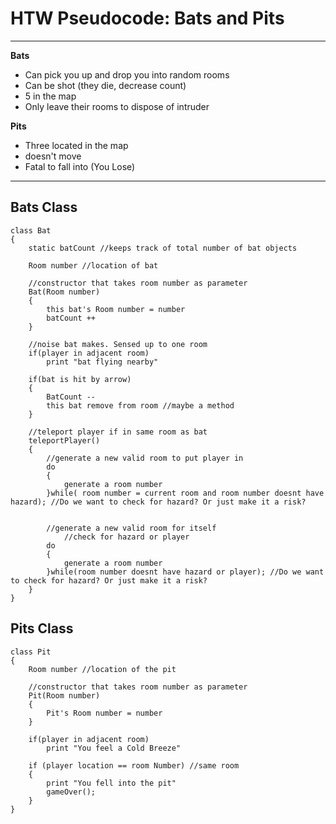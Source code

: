 # HTW Pseudocode: Bats and Pits
---

**Bats**
- Can pick you up and drop you into random rooms
- Can be shot (they die, decrease count)
- 5 in the map
- Only leave their rooms to dispose of intruder

**Pits**
- Three located in the map
- doesn't move
- Fatal to fall into (You Lose)

---

## Bats Class
```
class Bat
{
	static batCount //keeps track of total number of bat objects
	
	Room number //location of bat	
	
	//constructor that takes room number as parameter
	Bat(Room number)
	{
		this bat's Room number = number
		batCount ++
	}
	
	//noise bat makes. Sensed up to one room
	if(player in adjacent room)
		print "bat flying nearby"
	
	if(bat is hit by arrow)
	{
		BatCount --		
		this bat remove from room //maybe a method		
	}
	
	//teleport player if in same room as bat
	teleportPlayer()
	{
		//generate a new valid room to put player in
		do
		{
			generate a room number
		}while( room number = current room and room number doesnt have hazard); //Do we want to check for hazard? Or just make it a risk?
			
		
		//generate a new valid room for itself
			//check for hazard or player
		do
		{
			generate a room number
		}while(room number doesnt have hazard or player); //Do we want to check for hazard? Or just make it a risk?		
	}
}
```
## Pits Class
```
class Pit
{
	Room number //location of the pit
	
	//constructor that takes room number as parameter
	Pit(Room number)
	{
		Pit's Room number = number		
	}
	
	if(player in adjacent room)
		print "You feel a Cold Breeze"
		
	if (player location == room Number) //same room
	{
		print "You fell into the pit"
		gameOver();
	}
}
```